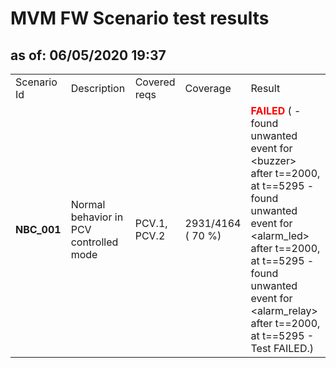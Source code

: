 <H1>MVM FW Scenario test results</H1>
<H2>as of: 06/05/2020 19:37</H2>
<Table>
<Tr><Td>Scenario Id</Td><Td>Description</Td><Td>Covered reqs</Td><Td>Coverage</Td><Td>Result</Td></Tr>
<Tr><Td><B> NBC_001</B></Td><Td>Normal behavior in PCV controlled mode</Td><Td>PCV.1, PCV.2</Td><Td>2931/4164 (   70 &percnt;)</Td><Td><B><Font color="red">FAILED</Font></B> ( - found unwanted event for &lt;buzzer&gt; after t==2000, at t==5295 - found unwanted event for &lt;alarm_led&gt; after t==2000, at t==5295 - found unwanted event for &lt;alarm_relay&gt; after t==2000, at t==5295 - Test FAILED.)</Td></Tr>
</Table>
